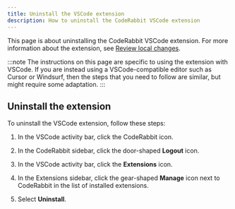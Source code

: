 ```yaml
---
title: Uninstall the VSCode extension
description: How to uninstall the CodeRabbit VSCode extension
---
```


This page is about uninstalling the CodeRabbit VSCode extension. For more information about the extension, see
[Review local changes](/code-editors).

:::note
The instructions on this page are specific to using the extension with VSCode. If you are instead using a VSCode-compatible editor such as Cursor or Windsurf, then the steps that you need to follow are similar, but might require some adaptation.
:::

## Uninstall the extension

To uninstall the VSCode extension, follow these steps:

1. In the VSCode activity bar, click the CodeRabbit icon.

1. In the CodeRabbit sidebar, click the door-shaped **Logout** icon.

1. In the VSCode activity bar, click the **Extensions** icon.

1. In the Extensions sidebar, click the gear-shaped **Manage** icon next to CodeRabbit in the list of installed extensions.

1. Select **Uninstall**.
